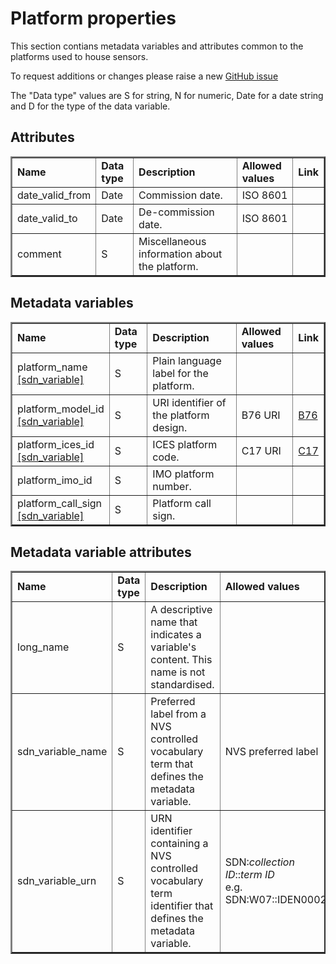 # Platform properties

This section contians metadata variables and attributes common to the platforms used to house sensors.

To request additions or changes please raise a new [GitHub issue](https://github.com/I-Ocean/common-metadata/issues/new)

The "Data type" values are S for string, N for numeric, Date for a date string and D for the type of the data variable.

Attributes
----------
<table border="2" cellpadding="5"> 
<tr><td><strong>Name</strong></td><td><strong>Data type</strong></td><td><strong>Description</strong></td><td><strong>Allowed values</strong></td><td><strong>Link</strong></td></tr> 
<tr><td>date_valid_from</td><td>Date</td><td>Commission date.</td><td>ISO 8601</td><td>&nbsp;</td></tr> 
<tr><td>date_valid_to</td><td>Date</td><td>De-commission date.</td><td>ISO 8601</td><td>&nbsp;</td></tr> 
<tr><td>comment</td><td>S</td><td>Miscellaneous information about the platform.</td><td>&nbsp;</td><td>&nbsp;</td></tr> 
</table> 

Metadata variables
------------------

<table border="2" cellpadding="5"> 
<tr><td><strong>Name</strong></td><td><strong>Data type</strong></td><td><strong>Description</strong></td><td><strong>Allowed values</strong></td><td><strong>Link</strong></td></tr> 
<tr><td>platform_name <br /><a href='http://vocab.nerc.ac.uk/collection/W07/current/IDEN0002/'>[sdn_variable]</a></td><td>S</td><td>Plain language label for the platform.</td><td>&nbsp;</td><td>&nbsp;</td></tr> 
<tr><td>platform_model_id<br /><a href='http://vocab.nerc.ac.uk/collection/W07/current/IDEN0003/'>[sdn_variable]</td><td>S</td><td>URI identifier of the platform design.</td><td>B76 URI</td><td><a href='http://vocab.nerc.ac.uk/collection/B76/current/'>B76</a></td></tr> 
<tr><td>platform_ices_id <br /> <a href='http://vocab.nerc.ac.uk/collection/W07/current/IDEN0001/'>[sdn_variable]</a></td><td>S</td><td>ICES platform code.</td><td>C17 URI</td><td><a href='http://vocab.nerc.ac.uk/collection/C17/current/'>C17</a></td></tr> 
<tr><td>platform_imo_id </td><td>S</td><td>IMO platform number.</td><td>&nbsp;</td><td>&nbsp;</td></tr> 
<tr><td>platform_call_sign <br /><a href='http://vocab.nerc.ac.uk/collection/W07/current/IDEN0010/'>[sdn_variable]</a></td><td>S</td><td>Platform call sign.</td><td>&nbsp;</td><td>&nbsp;</td></tr> 
</table> 

Metadata variable attributes
----------------------------
<table border="2" cellpadding="5"> 
<tr><td><strong>Name</strong></td><td><strong>Data type</strong></td><td><strong>Description</strong></td><td><strong>Allowed values</strong></td><td><strong>Link</strong></td></tr> 
<tr><td>long_name</td><td>S</td><td>A descriptive name that indicates a variable's content. This name is not standardised.</td><td>&nbsp;</td><td>&nbsp;</td></tr> 
<tr><td>sdn_variable_name</td><td>S</td><td>Preferred label from a NVS controlled vocabulary term that defines the metadata variable.</td><td>NVS preferred label</td><td> <a href='http://vocab.nerc.ac.uk/'>NVS</a></td></tr> 
<tr><td>sdn_variable_urn</td><td>S</td><td>URN identifier containing a NVS controlled vocabulary term identifier that defines the metadata variable.</td><td>SDN:<i>collection ID</i>::<i>term ID</i><br />e.g. SDN:W07::IDEN0002</td><td> <a href='http://vocab.nerc.ac.uk/'>NVS</a></td></tr> 
</table> 
